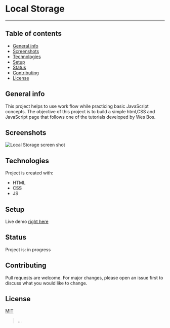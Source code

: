 # Local Storage
---

## Table of contents

* [General info](#general-info)
* [Screenshots](#screenshots)
* [Technologies](#technologies)
* [Setup](#setup)
* [Status](#status)
* [Contributing](#contributing)
* [License](#license)

## General info

This project helps to use work flow while practicing basic JavaScript concepts.
The objective of this project is to build a simple html,CSS and JavaScript page that follows one of the tutorials developed by Wes Bos.

## Screenshots

![Local Storage screen shot]()

## Technologies

Project is created with:

* HTML
* CSS
* JS

## Setup

Live demo [right here](https://krystynamil.github.io/localStorage/)

## Status

Project is: in progress

## Contributing

Pull requests are welcome. For major changes, please open an issue first to discuss what you would like to change.

## License

[MIT]()
> ...
